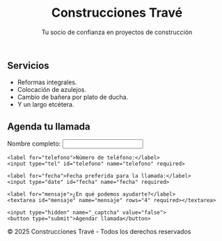 
</head>
<body>

<header>
  <h1>Construcciones Travé</h1>
  <p>Tu socio de confianza en proyectos de construcción</p>
</header>

<section>
  <h2>Servicios</h2>
  <ul>
    <li>Reformas integrales.</li>
    <li>Colocación de azulejos.</li>
    <li>Cambio de bañera por plato de ducha.</li>
    <li>Y un largo etcétera.</li>
  </ul>
</section>

<section>
  <h2>Agenda tu llamada</h2>
  <form action="https://formsubmit.co/TU_CORREO@ejemplo.com" method="POST">
    <label for="nombre">Nombre completo:</label>
    <input type="text" id="nombre" name="nombre" required>

    <label for="telefono">Número de teléfono:</label>
    <input type="tel" id="telefono" name="telefono" required>

    <label for="fecha">Fecha preferida para la llamada:</label>
    <input type="date" id="fecha" name="fecha" required>

    <label for="mensaje">¿En qué podemos ayudarte?</label>
    <textarea id="mensaje" name="mensaje" rows="4" required></textarea>

    <input type="hidden" name="_captcha" value="false">
    <button type="submit">Agendar llamada</button>
  </form>
</section>

<footer>
  <p>&copy; 2025 Construcciones Travé - Todos los derechos reservados</p>
</footer>


